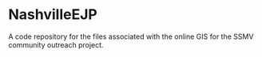 # NashvilleEJP
A code repository for the files associated with the online GIS for the SSMV community outreach project.
